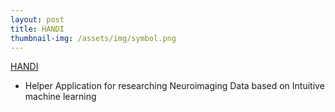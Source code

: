 ```yaml
---
layout: post
title: HANDI
thumbnail-img: /assets/img/symbol.png
---
```


 <a href="/assets/img/thumb.png" download>HANDI</a>
 
- Helper Application for researching Neuroimaging Data based on Intuitive machine learning 


